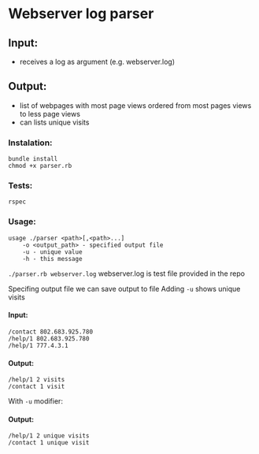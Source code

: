 # Webserver log parser

## Input:
* receives a log as argument (e.g. webserver.log)

## Output:
* list of webpages with most page views ordered from most pages views to less page views
* can lists unique visits

### Instalation:
```
bundle install
chmod +x parser.rb
```
### Tests:
`rspec`

### Usage:
```
usage ./parser <path>[,<path>...]
    -o <output_path> - specified output file
    -u - unique value
    -h - this message
```

`./parser.rb webserver.log`
webserver.log is test file provided in the repo

Specifing output file we can save output to file
Adding `-u` shows unique visits

#### Input:
```
/contact 802.683.925.780
/help/1 802.683.925.780
/help/1 777.4.3.1
```

#### Output:
```
/help/1 2 visits
/contact 1 visit
```

With `-u` modifier:
#### Output:
```
/help/1 2 unique visits
/contact 1 unique visit
```
